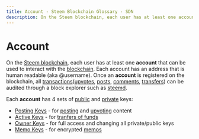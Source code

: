 ```yaml
---
title: Account - Steem Blockchain Glossary - SDN
description: On the Steem blockchain, each user has at least one account that can be used to interact with the blockchain. Each account has an address that is human readable (aka @username) as well as many other attributes.
---
```

# Account

On the [Steem blockchain](/glossary/steem-blockchain.md), each user has at least one **account** that can be used to interact with the [blockchain](/glossary/blockchain.md). Each account has an address that is human readable (aka @username). Once an **account** is registered on the blockchain, all [transactions](/glossary/transaction.md)([upvotes](/glossary/upvoting.md), [posts](/glossary/posting.md), [comments](/glossary/commenting.md), [transfers](/glossary/transfer.md)) can be audited through a block explorer such as [steemd](/glossary/steemd.md).

Each **account** has 4 sets of [public](/glossary/public-key.md) and [private](/glossary/private-key.md) keys:

- [Posting Keys](/glossary/posting-key.md) - for [posting](/glossary/posting.md) and [upvoting](/glossary/voting.md) content
- [Active Keys](/glossary/active-key.md) - for [tranfers of funds](/glossary/transfer.md)  
- [Owner Keys](/glossary/owner-key.md) - for full access and changing all private/public keys 
- [Memo Keys](/glossary/memo-key.md) - for encrypted [memos](/glossary/memo.md)

